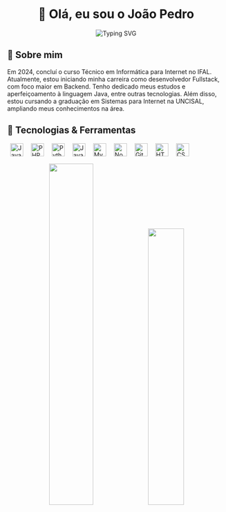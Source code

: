 <h1 align="center">👋 Olá, eu sou o João Pedro</h1>

<p align="center">
  <img src="https://readme-typing-svg.herokuapp.com?font=Fira+Code&size=25&pause=1000&center=true&vCenter=true&width=435&lines=Desenvolvedor+Fullstack;Entusiasta+de+Tecnologia;Bem-vindo+ao+meu+GitHub!" alt="Typing SVG" />
</p>

## 🚀 Sobre mim

Em 2024, concluí o curso Técnico em Informática para Internet no IFAL. Atualmente, estou iniciando minha carreira como desenvolvedor Fullstack, com foco maior em Backend. Tenho dedicado meus estudos e aperfeiçoamento à linguagem Java, entre outras tecnologias. Além disso, estou cursando a graduação em Sistemas para Internet na UNCISAL, ampliando meus conhecimentos na área.

</p>

## 🤖 Tecnologias & Ferramentas

<p align="left">
  <img src="https://cdn.jsdelivr.net/gh/devicons/devicon/icons/java/java-original.svg" height="30" alt="Java" hspace="7" />
  <img src="https://cdn.jsdelivr.net/gh/devicons/devicon/icons/php/php-original.svg" height="30" alt="PHP" hspace="7" />
  <img src="https://cdn.jsdelivr.net/gh/devicons/devicon/icons/python/python-original.svg" height="30" alt="Python" hspace="7" />
  <img src="https://cdn.jsdelivr.net/gh/devicons/devicon/icons/javascript/javascript-original.svg" height="30" alt="JavaScript" hspace="7" />
  <img src="https://cdn.jsdelivr.net/gh/devicons/devicon/icons/mysql/mysql-original.svg" height="30" alt="MySQL" hspace="7" />
  <img src="https://cdn.jsdelivr.net/gh/devicons/devicon/icons/nodejs/nodejs-original.svg" height="30" alt="Node.js" hspace="7" />
  <img src="https://cdn.jsdelivr.net/gh/devicons/devicon/icons/git/git-original.svg" height="30" alt="Git" hspace="7" />
  <img src="https://cdn.jsdelivr.net/gh/devicons/devicon/icons/html5/html5-original.svg" height="30" alt="HTML5" hspace="7" />
  <img src="https://cdn.jsdelivr.net/gh/devicons/devicon/icons/css3/css3-original.svg" height="30" alt="CSS3" hspace="7" />
</p>

<p align="center">
  <img src="https://github-readme-stats.vercel.app/api?username=JoaoPedro53&show_icons=true&theme=radical" width="45%" />
  <img src="https://github-readme-stats.vercel.app/api/top-langs/?username=JoaoPedro53&layout=compact&theme=radical" width="40.5%" />
</p>
